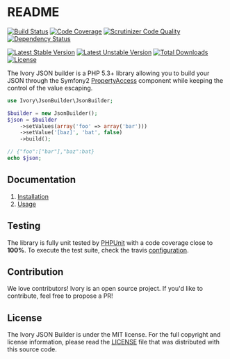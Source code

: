 # README

[![Build Status](https://secure.travis-ci.org/egeloen/ivory-json-builder.png?branch=master)](http://travis-ci.org/egeloen/ivory-json-builder)
[![Code Coverage](https://scrutinizer-ci.com/g/egeloen/ivory-json-builder/badges/coverage.png?b=master)](https://scrutinizer-ci.com/g/egeloen/ivory-json-builder/?branch=master)
[![Scrutinizer Code Quality](https://scrutinizer-ci.com/g/egeloen/ivory-json-builder/badges/quality-score.png?b=master)](https://scrutinizer-ci.com/g/egeloen/ivory-json-builder/?branch=master)
[![Dependency Status](https://www.versioneye.com/php/egeloen:json-builder/badge.svg)](https://www.versioneye.com/php/egeloen:json-builder)

[![Latest Stable Version](https://poser.pugx.org/egeloen/json-builder/v/stable.svg)](https://packagist.org/packages/egeloen/json-builder)
[![Latest Unstable Version](https://poser.pugx.org/egeloen/json-builder/v/unstable.svg)](https://packagist.org/packages/egeloen/json-builder)
[![Total Downloads](https://poser.pugx.org/egeloen/json-builder/downloads.svg)](https://packagist.org/packages/egeloen/json-builder)
[![License](https://poser.pugx.org/egeloen/json-builder/license.svg)](https://packagist.org/packages/egeloen/json-builder)

The Ivory JSON builder is a PHP 5.3+ library allowing you to build your JSON through the Symfony2
[PropertyAccess](http://symfony.com/doc/current/components/property_access/index.html) component while keeping the
control of the value escaping.

``` php
use Ivory\JsonBuilder\JsonBuilder;

$builder = new JsonBuilder();
$json = $builder
    ->setValues(array('foo' => array('bar')))
    ->setValue('[baz]', 'bat', false)
    ->build();

// {"foo":["bar"],"baz":bat}
echo $json;
```

## Documentation

 1. [Installation](/doc/installation.md)
 2. [Usage](/doc/usage.md)

## Testing

The library is fully unit tested by [PHPUnit](http://www.phpunit.de/) with a code coverage close to **100%**. To
execute the test suite, check the travis [configuration](/.travis.yml).

## Contribution

We love contributors! Ivory is an open source project. If you'd like to contribute, feel free to propose a PR!

## License

The Ivory JSON Builder is under the MIT license. For the full copyright and license information, please read the
[LICENSE](/LICENSE) file that was distributed with this source code.
